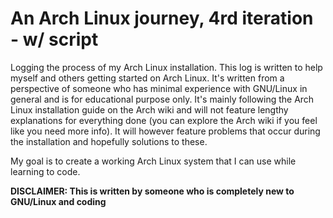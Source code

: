 # An Arch Linux journey, 4rd iteration - w/ script
Logging the process of my Arch Linux installation. This log is written to help myself and others getting started on Arch Linux. It's written from a perspective of someone who has minimal experience with GNU/Linux in general and is for educational purpose only. It's mainly following the Arch Linux installation guide on the Arch wiki and will not feature lengthy explanations for everything done (you can explore the Arch wiki if you feel like you need more info). It will however feature problems that occur during the installation and hopefully solutions to these.

My goal is to create a working Arch Linux system that I can use while learning to code.

**DISCLAIMER: This is written by someone who is completely new to GNU/Linux and coding**
